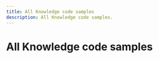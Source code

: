 ```yaml
---
title: All Knowledge code samples
description: All Knowledge code samples.
---
```


# All Knowledge code samples
